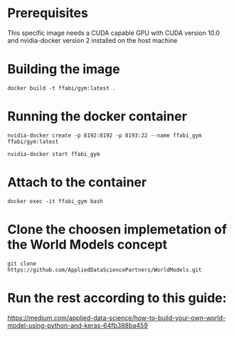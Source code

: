 # Prerequisites
This specific image needs a CUDA capable GPU with CUDA version 10.0 and nvidia-docker version 2 installed on the host machine

# Building the image

`docker build -t ffabi/gym:latest .`

# Running the docker container

`nvidia-docker create -p 8192:8192 -p 8193:22 --name ffabi_gym ffabi/gym:latest`

`nvidia-docker start ffabi_gym`

# Attach to the container

`docker exec -it ffabi_gym bash`

# Clone the choosen implemetation of the World Models concept

`git clone https://github.com/AppliedDataSciencePartners/WorldModels.git`

# Run the rest according to this guide:

<https://medium.com/applied-data-science/how-to-build-your-own-world-model-using-python-and-keras-64fb388ba459>
